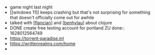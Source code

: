 - game night last night
- [[windows 11]] keeps crashing but that's not surprising for something that doesn't officially come out for awhile
- talked with [[flancian]] and [[benhylau]] about clojure
- DONE create free texting account for portland ZU
  done:: 1628012564749
- https://torrent-paradise.ml
- https://writtenrealms.com/home
-

[//begin]: # "Autogenerated link references for markdown compatibility"
[flancian]: ../../flancian.md "flancian"
[benhylau]: ../../benhylau.md "benhylau"
[//end]: # "Autogenerated link references"

